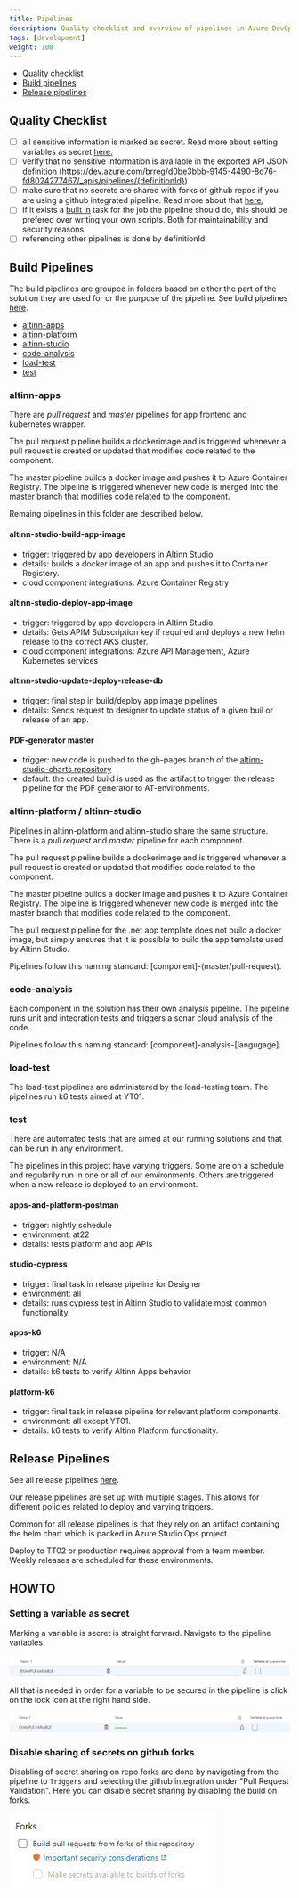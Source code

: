 ```yaml
---
title: Pipelines
description: Quality checklist and overview of pipelines in Azure DevOps
tags: [development]
weight: 100
---
```


- [Quality checklist](#quality-checklist)
- [Build pipelines](#build-pipelines)
- [Release pipelines](#release-pipelines)

## Quality Checklist

- [ ] all sensitive information is marked as secret. Read more about setting variables as secret [here.](#setting-a-variable-as-secret)
- [ ] verify that no sensitive information is available in the exported API JSON definition (https://dev.azure.com/brreg/d0be3bbb-9145-4490-8d76-fd8024277467/_apis/pipelines/{definitionId})
- [ ] make sure that no secrets are shared with forks of github repos if you are using a github integrated pipeline. Read more about that  [here.](#disable-sharing-of-secrets-on-github-forks)
- [ ] if it exists a [built in](https://docs.microsoft.com/en-us/azure/devops/pipelines/tasks/?view=azure-devops) task for the job the pipeline should do, this should be prefered over writing your own scripts. Both for maintainability and security reasons.
- [ ] referencing other pipelines is done by definitionId.

## Build Pipelines

The build pipelines are grouped in folders based on either the part of the solution they are used for
or the purpose of the pipeline. See build pipelines [here](https://dev.azure.com/brreg/altinn-studio/_build?treeState=XGFsdGlubi1hcHBz&view=folders).

- [altinn-apps](#altinn-apps)
- [altinn-platform](#altinn-platform--altinn-studio)
- [altinn-studio](#altinn-platform--altinn-studio)
- [code-analysis](#code-analysis)
- [load-test](#load-test)
- [test](#test)

### altinn-apps

There are _pull request_ and _master_ pipelines for app frontend and kubernetes wrapper.

The pull request pipeline builds a dockerimage and is triggered whenever a pull request is created or updated
that modifies code related to the component.

The master pipeline builds a docker image and pushes it to Azure Container Registry.
The pipeline is triggered whenever new code is merged into the master branch that modifies code related to the component.

Remaing pipelines in this folder are described below.

#### altinn-studio-build-app-image

- trigger: triggered by app developers in Altinn Studio
- details: builds a docker image of an app and pushes it to Container Registery.
- cloud component integrations: Azure Container Registry

#### altinn-studio-deploy-app-image

- trigger: triggered by app developers in Altinn Studio.
- details: Gets APIM Subscription key if required and deploys a new helm release to the correct AKS cluster.
- cloud component integrations: Azure API Management, Azure Kubernetes services

#### altinn-studio-update-deploy-release-db

- trigger: final step in build/deploy app image pipelines
- details: Sends request to designer to update status of a given buil or release of an app.

#### PDF-generator master
- trigger: new code is pushed to the gh-pages branch of the [altinn-studio-charts repository](https://github.com/Altinn/altinn-studio-charts)
- default: the created build is used as the artifact to trigger the release pipeline for the PDF generator to AT-environments.


### altinn-platform / altinn-studio

Pipelines in altinn-platform and altinn-studio share the same structure.
There is a _pull request_ and _master_ pipeline for each component.

The pull request pipeline builds a dockerimage and is triggered whenever a pull request is created or updated
that modifies code related to the component.

The master pipeline builds a docker image and pushes it to Azure Container Registry.
The pipeline is triggered whenever new code is merged into the master branch that modifies code related to the component.

The pull request pipeline for the .net app template does not build a docker image,
but simply ensures that it is possible to build the app template used by Altinn Studio.

Pipelines follow this naming standard: [component]-(master/pull-request).

### code-analysis

Each component in the solution has their own analysis pipeline.
The pipeline runs unit and integration tests and triggers a sonar cloud analysis of the code.

Pipelines follow this naming standard: [component]-analysis-[langugage].

### load-test

The load-test pipelines are administered by the load-testing team.
The pipelines run k6 tests aimed at YT01.

### test

There are automated tests that are aimed at our running solutions and that
can be run in any environment.

The pipelines in this project have varying triggers. Some are
on a schedule and regularily run in one or all of our environments.
Others are triggered when a new release is deployed to an environment.

#### apps-and-platform-postman

- trigger: nightly schedule
- environment: at22
- details: tests platform and app APIs

#### studio-cypress

- trigger: final task in release pipeline for Designer
- environment: all
- details: runs cypress test in Altinn Studio to validate most common functionality.

#### apps-k6

- trigger: N/A
- environment: N/A
- details: k6 tests to verify Altinn Apps behavior

#### platform-k6

- trigger: final task in release pipeline for relevant platform components.
- environment: all except YT01.
- details: k6 tests to verify Altinn Platform functionality.

## Release Pipelines

See all release pipelines [here](https://dev.azure.com/brreg/altinn-studio/_release?_a=releases&view=all&path=%5C).

Our release pipelines are set up with multiple stages.
This allows for different policies related to deploy and varying triggers.

Common for all release pipelines is that they rely on an artifact
containing the helm chart which is packed in Azure Studio Ops project.

Deploy to TT02 or production requires approval from a team member.
Weekly releases are scheduled for these environments.

## HOWTO

### Setting a variable as secret

Marking a variable is secret is straight forward. Navigate to the pipeline variables. 

![Pipeline variable](secret_variable.PNG "Pipeline variable")

All that is needed in order for a variable to be secured in the pipeline is click on the lock icon at the right hand side.

![Pipeline variable marked secret](secret_variable_marked.PNG "Pipeline variable marked secret")

### Disable sharing of secrets on github forks

Disabling of secret sharing on repo forks are done by navigating from the pipeline to `Triggers` and selecting the github integration under "Pull Request Validation". Here you can disable secret sharing by disabling the build on forks.

![Disable fork sercret sharing](secret_forks.PNG "Disable fork sercret sharing")
